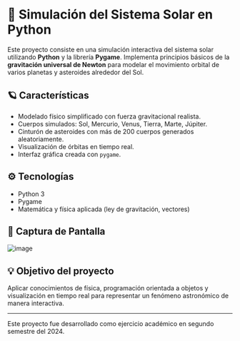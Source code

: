 # 🌌 Simulación del Sistema Solar en Python

Este proyecto consiste en una simulación interactiva del sistema solar utilizando **Python** y la librería **Pygame**. Implementa principios básicos de la **gravitación universal de Newton** para modelar el movimiento orbital de varios planetas y asteroides alrededor del Sol.

## 🪐 Características
- Modelado físico simplificado con fuerza gravitacional realista.
- Cuerpos simulados: Sol, Mercurio, Venus, Tierra, Marte, Júpiter.
- Cinturón de asteroides con más de 200 cuerpos generados aleatoriamente.
- Visualización de órbitas en tiempo real.
- Interfaz gráfica creada con `pygame`.

## ⚙️ Tecnologías
- Python 3
- Pygame
- Matemática y física aplicada (ley de gravitación, vectores)

## 📸 Captura de Pantalla
![image](https://github.com/user-attachments/assets/64de8695-1034-4673-8077-d629cd039cb3)


## 💡 Objetivo del proyecto
Aplicar conocimientos de física, programación orientada a objetos y visualización en tiempo real para representar un fenómeno astronómico de manera interactiva.

---

Este proyecto fue desarrollado como ejercicio académico en segundo semestre del 2024. 
